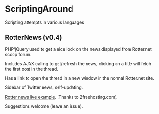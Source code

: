 ScriptingAround
===============

Scripting attempts in various languages


RotterNews (v0.4)
------

PHP/jQuery used to get a nice look on the news displayed from Rotter.net scoop forum.

Includes AJAX calling to get/refresh the news, clicking on a title will fetch the first post in the thread.

Has a link to open the thread in a new window in the normal Rotter.net site.

Sidebar of Twitter news, self-updating.

[Rotter news live example]. (Thanks to 2freehosting.com).

Suggestions welcome (leave an issue).

[Rotter news live example]:http://rotternews.2fh.co/RotterNews/
